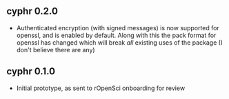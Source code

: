 ## cyphr 0.2.0

* Authenticated encryption (with signed messages) is now supported for openssl, and is enabled by default.  Along with this the pack format for openssl has changed which will break *all* existing uses of the package (I don't believe there are any)

## cyphr 0.1.0

* Initial prototype, as sent to rOpenSci onboarding for review



